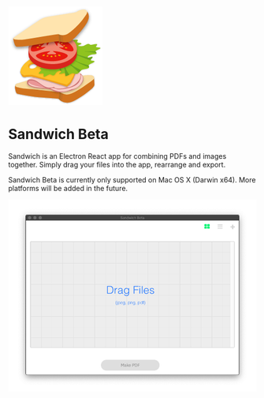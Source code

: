 ![Sandwich Beta Logo](images/sandwich-logo.png)

# Sandwich Beta

Sandwich is an Electron React app for combining PDFs and images together.
Simply drag your files into the app, rearrange and export.

Sandwich Beta is currently only supported on Mac OS X (Darwin x64).
More platforms will be added in the future.

![Sandwich Beta Screenshot v0.2.4](images/screenshot-v0.2.4.png)
